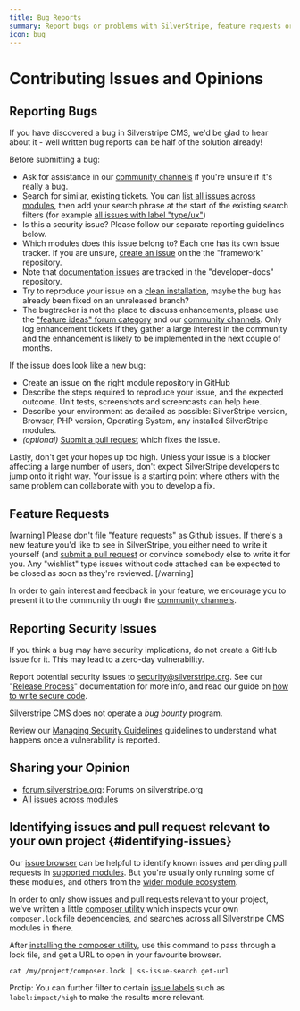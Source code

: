 ```yaml
---
title: Bug Reports
summary: Report bugs or problems with SilverStripe, feature requests or other issues.
icon: bug
---
```


# Contributing Issues and Opinions

## Reporting Bugs

If you have discovered a bug in Silverstripe CMS, we'd be glad to hear about it -
well written bug reports can be half of the solution already!

Before submitting a bug:

 * Ask for assistance in our [community channels](https://www.silverstripe.org/community) if you're unsure if it's really a bug.
 * Search for similar, existing tickets.
   You can [list all issues across modules](https://www.silverstripe.org/community/contributing-to-silverstripe/github-all-core-issues),
   then add your search phrase at the start of the existing search filters (for example [all issues with label "type/ux"](https://www.silverstripe.org/community/contributing-to-silverstripe/github-all-open-ux-issues))
 * Is this a security issue? Please follow our separate reporting guidelines below.
 * Which modules does this issue belong to? Each one has its own issue tracker.
   If you are unsure, [create an issue](https://github.com/silverstripe/silverstripe-framework/issues/new) on the the "framework" repository.
 * Note that [documentation issues](https://github.com/silverstripe/developer-docs/issues) are tracked in the "developer-docs" repository.
 * Try to reproduce your issue on a [clean installation](/getting_started/composer#using-development-versions), maybe the bug has already been fixed on an unreleased branch?
 * The bugtracker is not the place to discuss enhancements, please use 
   the ["feature ideas" forum category](https://forum.silverstripe.org/c/feature-ideas) and our [community channels](https://www.silverstripe.org/community).
   Only log enhancement tickets if they gather a large interest in the community
   and the enhancement is likely to be implemented in the next couple of months.

If the issue does look like a new bug:

 * Create an issue on the right module repository in GitHub
 * Describe the steps required to reproduce your issue, and the expected outcome. Unit tests, screenshots and screencasts can help here.
 * Describe your environment as detailed as possible: SilverStripe version, Browser, PHP version, Operating System, any installed SilverStripe modules.
 * *(optional)* [Submit a pull request](/contributing/code/#step-by-step-from-forking-to-sending-the-pull-request) which fixes the issue.

Lastly, don't get your hopes up too high. Unless your issue is a blocker 
affecting a large number of users, don't expect SilverStripe developers to jump 
onto it right way. Your issue is a starting point where others with the same 
problem can collaborate with you to develop a fix. 

## Feature Requests

[warning]
Please don't file "feature requests" as Github issues. If there's a new feature 
you'd like to see in SilverStripe, you either need to write it yourself (and 
[submit a pull request](/contributing/code/#step-by-step-from-forking-to-sending-the-pull-request) or convince somebody else to 
write it for you. Any "wishlist" type issues without code attached can be 
expected to be closed as soon as they're reviewed.
[/warning]

In order to gain interest and feedback in your feature, we encourage you to 
present it to the community through the [community channels](https://www.silverstripe.org/community).

## Reporting Security Issues

If you think a bug may have security implications, do not create a GitHub issue for it. This may lead to a zero-day vulnerability.

Report potential security issues to [security@silverstripe.org](mailto:security@silverstripe.org). 
See our "[Release Process](/contributing/release_process/#security-releases)" documentation for more info, and 
read our guide on [how to write secure code](/developer_guides/security/secure_coding/).

Silverstripe CMS does not operate a *bug bounty* program.

Review our [Managing Security Guidelines](managing_security_issues) guidelines to understand what happens once a vulnerability is reported.

## Sharing your Opinion

* [forum.silverstripe.org](http://forum.silverstripe.org): Forums on silverstripe.org
* [All issues across modules](https://www.silverstripe.org/community/contributing-to-silverstripe/github-all-core-issues)

## Identifying issues and pull request relevant to your own project {#identifying-issues}

Our [issue browser](https://silverstripe-github-issues.now.sh/) can be helpful to identify known issues and pending pull requests in
[supported modules](https://www.silverstripe.org/software/addons/silverstripe-commercially-supported-module-list/).
But you're usually only running some of these modules, and others
from the [wider module ecosystem](https://addons.silverstripe.org).

In order to only show issues and pull requests relevant to your project,
we've written a little [composer utility](https://github.com/silverstripe/silverstripe-github-issue-search-composer-util)
which inspects your own `composer.lock` file dependencies,
and searches across all Silverstripe CMS modules in there.

After [installing the composer utility](https://github.com/silverstripe/silverstripe-github-issue-search-composer-util),
use this command to pass through a lock file, and get a URL to open in your favourite browser.

```
cat /my/project/composer.lock | ss-issue-search get-url
```

Protip: You can further filter to certain [issue labels](code#labels)
such as `label:impact/high` to make the results more relevant.
